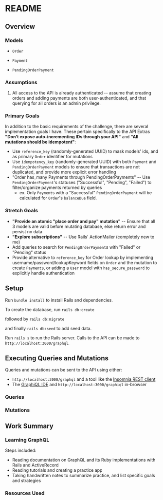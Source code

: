 # README



## Overview


### Models

* `Order`

* `Payment`

* `PendingOrderPayment`


### Assumptions

1. All access to the API is already authenticated -- assume that creating orders and adding payments are both user-authenticated, and that querying for all orders is an admin privilege.


### Primary Goals

In addition to the basic requirements of the challenge, there are several implementation goals I have. These pertain specifically to the API Extras **"Don't expose auto-incrementing IDs through your API"** and **"All mutations should be idempotent"**:

* Use `reference_key` (randomly-generated UUID) to mask models' ids, and as primary `Order` identifier for mutations
* Use `idempotency_key` (randomly-generated UUID) with both `Payment` and `PendingOrderPayment` models to ensure that transactions are not duplicated, and provide more explicit error handling
* "Order has_many Payments through PendingOrderPayments" -- Use `PendingOrderPayment`'s statuses ("Successful", "Pending", "Failed") to filter/organize payments returned by queries
    * ex. Only `Payment`s with a "Successful" `PendingOrderPayment` will be calculated for `Order`'s `balanceDue` field.


### Stretch Goals

* **"Provide an atomic "place order and pay" mutation"** -- Ensure that all 3 models are valid before mutating database, else return error and persist no data
* **"Explore subscriptions"** -- Use Rails' ActionMailer (completely new to me)
* Add queries to search for `PendingOrderPayment`s with "Failed" or "Pending" status
* Provide alternative to `reference_key` for Order lookup by implementing username/password/lookupKeyword fields on `Order` and the mutation to create `Payment`s, or adding a `User` model with `has_secure_password` to explicitly handle authentication




## Setup

Run `bundle install` to install Rails and dependencies.

To create the database, run `rails db:create`

followed by `rails db:migrate`

and finally `rails db:seed` to add seed data.

Run `rails s` to run the Rails server. Calls to the API can be made to `http://localhost:3000/graphql`.




## Executing Queries and Mutations

Queries and mutations can be sent to the API using either: 

* `http://localhost:3000/graphql` and a tool like the [Insomnia REST client](https://insomnia.rest/)
* The [GraphiQL IDE](https://github.com/graphql/graphiql) and `http://localhost:3000/graphiql` in-browser


### Queries


### Mutations





## Work Summary

### Learning GraphQL

Steps included:
* Reading documentation on GraphQL and its Ruby implementations with Rails and ActiveRecord
* Reading tutorials and creating a practice app
* Taking handwritten notes to summarize practice, and list specific goals and strategies

### Resources Used


